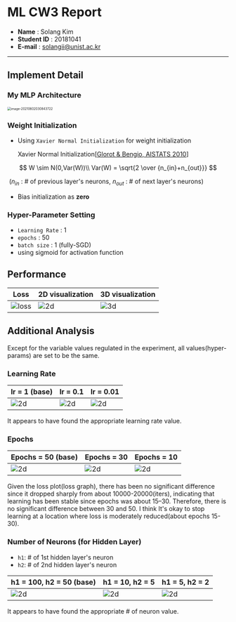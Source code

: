 # ML CW3 Report

- **Name** : Solang Kim
- **Student ID** : 20181041
- **E-mail** : solangii@unist.ac.kr

---

## Implement Detail

### My MLP Architecture

<img src="/Users/kimsolang/Library/Application Support/typora-user-images/image-20210602030843722.png" alt="image-20210602030843722" style="zoom:50%;" />

### Weight Initialization

- Using `Xavier Normal Initialization` for weight initialization 

  Xavier Normal Initialization[[Glorot & Bengio, AISTATS 2010](http://jmlr.org/proceedings/papers/v9/glorot10a/glorot10a.pdf)]

$$
W \sim N(0,Var(W))\\
Var(W) = \sqrt{2 \over {n_{in}+n_{out}}}
$$

​	 ($n_{in}$ : # of previous layer's neurons, $n_{out}$ : # of next layer's neurons)

- Bias initialization as **zero**

### Hyper-Parameter Setting

- `Learning Rate` : 1
- `epochs` : 50
- `batch size` : 1 (fully-SGD)
- using sigmoid  for activation function

## Performance

| Loss                                                         | 2D visualization                                             | 3D visualization                                             |
| ------------------------------------------------------------ | ------------------------------------------------------------ | ------------------------------------------------------------ |
| ![loss](/Users/kimsolang/PycharmProjects/MLCW/img/loss_plot.jpg) | ![2d](/Users/kimsolang/PycharmProjects/MLCW/img/2d_plot.jpg) | ![3d](/Users/kimsolang/PycharmProjects/MLCW/img/3d_plot.jpg) |



## Additional Analysis

Except for the variable values regulated in the experiment, all values(hyper-params) are set to be the same.

### Learning Rate

| lr = 1 (base)                                                | lr = 0.1                                                   | lr = 0.01                                                   |
| ------------------------------------------------------------ | ---------------------------------------------------------- | ----------------------------------------------------------- |
| ![2d](/Users/kimsolang/PycharmProjects/MLCW/img/2d_plot.jpg) | ![2d](/Users/kimsolang/PycharmProjects/MLCW/img/lr0.1.jpg) | ![2d](/Users/kimsolang/PycharmProjects/MLCW/img/lr0.01.jpg) |

It appears to have found the appropriate learning rate value.

### Epochs

| Epochs = 50 (base)                                           | Epochs = 30                                                  | Epochs = 10                                                  |
| ------------------------------------------------------------ | ------------------------------------------------------------ | ------------------------------------------------------------ |
| ![2d](/Users/kimsolang/PycharmProjects/MLCW/img/2d_plot.jpg) | ![2d](/Users/kimsolang/PycharmProjects/MLCW/img/epoch30.jpg) | ![2d](/Users/kimsolang/PycharmProjects/MLCW/img/epoch10.jpg) |

Given the loss plot(loss graph), there has been no significant difference since it dropped sharply from about 10000-20000(iters), indicating that learning has been stable since epochs was about 15–30. Therefore, there is no significant difference between 30 and 50. I think It's okay to stop learning at a location where loss is moderately reduced(about epochs 15-30).

### Number of Neurons (for Hidden Layer)

- `h1`: # of 1st hidden layer's neuron
- `h2`: # of 2nd hidden layer's neuron

| h1 = 100, h2 = 50 (base)                                     | h1 = 10, h2 = 5                                              | h1 = 5, h2 = 2                                               |
| ------------------------------------------------------------ | ------------------------------------------------------------ | ------------------------------------------------------------ |
| ![2d](/Users/kimsolang/PycharmProjects/MLCW/img/2d_plot.jpg) | ![2d](/Users/kimsolang/PycharmProjects/MLCW/img/h1_10-h2_5.jpg) | ![2d](/Users/kimsolang/PycharmProjects/MLCW/img/h1_5-h2_2.jpg) |

It appears to have found the appropriate # of neuron value.
